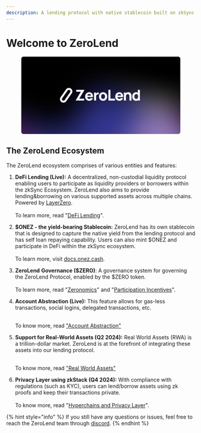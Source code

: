```yaml
---
description: A lending protocol with native stablecoin built on zkSync.
---
```


# Welcome to ZeroLend

<figure><img src=".gitbook/assets/Frame 10.png" alt=""><figcaption></figcaption></figure>

## The ZeroLend Ecosystem

The ZeroLend ecosystem comprises of various entities and features:

1. **DeFi Lending (Live):** A decentralized, non-custodial liquidity protocol enabling users to participate as liquidity providers or borrowers within the zkSync Ecosystem. ZeroLend also aims to provide lending\&borrowing on various supported assets across multiple chains. Powered by [LayerZero](https://layerzero.network/). \
   \
   To learn more, read "[DeFi Lending](overview/decentralised-lending/)".&#x20;
2. **$ONEZ - the yield-bearing Stablecoin:** ZeroLend has its own stablecoin that is designed to capture the native yield from the lending protocol and has self loan repaying capability. Users can also mint $ONEZ and participate in DeFi within the zkSync ecosystem. \
   \
   To learn more, visit [docs.onez.cash](https://docs.onez.cash/).
3. **ZeroLend** **Governance ($ZERO)**: A governance system for governing the ZeroLend Protocol, enabled by the $ZERO token. \
   \
   To learn more, read "[Zeronomics](broken-reference)" and "[Participation Incentives](zeronomics/participation-incentives/)".
4.  **Account Abstraction (Live):** This feature allows for gas-less transactions, social logins, delegated transactions, etc.

    \
    To know more, read ["Account Abstraction"](notion://www.notion.so/features/account-abstraction)
5.  **Support for Real-World Assets (Q2 2024):** Real World Assets (RWA) is a trillion-dollar market. ZeroLend is at the forefront of integrating these assets into our lending protocol.

    \
    To know more, read ["Real World Assets"](notion://www.notion.so/features/rwa-lending)
6. **Privacy Layer using zkStack (Q4 2024):** With compliance with regulations (such as KYC), users can lend/borrow assets using zk proofs and keep their transactions private. \
   \
   To know more, read "[Hyperchains and Privacy Layer](overview/hyperchains-and-privacy-layer.md)".





{% hint style="info" %}
If you still have any questions or issues, feel free to reach the ZeroLend team through [discord](https://discord.gg/zerolend).
{% endhint %}
